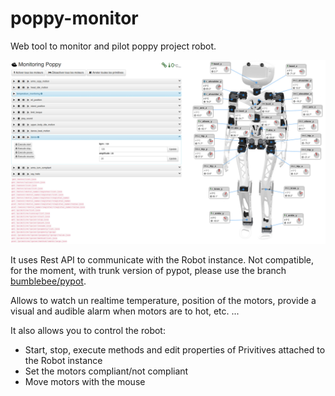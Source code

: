 # poppy-monitor

Web tool to monitor and pilot poppy project robot.

![Trunk Assembled](img/screenshot.png)

It uses Rest API to communicate with the Robot instance. Not compatible, for the moment, with trunk version of pypot, please use the branch 
[bumblebee/pypot](https://github.com/bumblebeefr/pypot).

Allows to watch un realtime temperature, position of the motors, provide a visual and audible alarm when motors are to hot, etc. ...

It also allows you to control the robot:
* Start, stop, execute methods and edit properties of Privitives attached to the Robot instance
* Set the motors compliant/not compliant
* Move motors with the mouse

